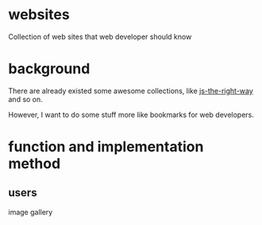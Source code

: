 # websites
Collection of web sites that web developer should know

# background
There are already existed some awesome collections, like [js-the-right-way](http://jstherightway.org/) and so on.

However, I want to do some stuff more like bookmarks for web developers.

# function and implementation method

## users
image gallery

